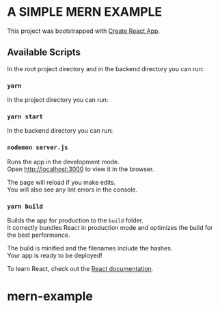 # A SIMPLE MERN EXAMPLE

This project was bootstrapped with [Create React App](https://github.com/facebook/create-react-app).

## Available Scripts

In the root project directory and in the backend directory you can run:

### `yarn`

In the project directory you can run:

### `yarn start`


In the backend directory you can run:

### `nodemon server.js`

Runs the app in the development mode.\
Open [http://localhost:3000](http://localhost:3000) to view it in the browser.

The page will reload if you make edits.\
You will also see any lint errors in the console.

### `yarn build`

Builds the app for production to the `build` folder.\
It correctly bundles React in production mode and optimizes the build for the best performance.

The build is minified and the filenames include the hashes.\
Your app is ready to be deployed!

To learn React, check out the [React documentation](https://reactjs.org/).
# mern-example
